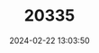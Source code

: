---
title: "20335"
category: "Solomys salebrosus"
draft: false
date: 2024-02-22 13:03:50
languages:
  English: ["Bougainville Naked-tailed Rat", "Bougainville Giant Rat"]
---